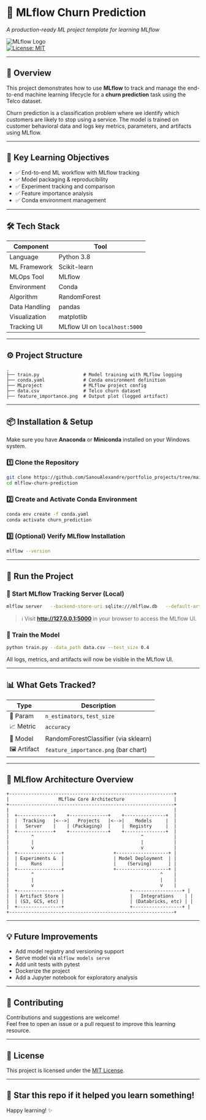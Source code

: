 # 🚀 MLflow Churn Prediction

_A production-ready ML project template for learning MLflow_

![MLflow Logo](https://mlflow.org/images/MLflow-logo-final-whiteBG.png)  
[![License: MIT](https://img.shields.io/badge/License-MIT-yellow.svg)](LICENSE)

---

## 📌 Overview

This project demonstrates how to use **MLflow** to track and manage the end-to-end machine learning lifecycle for a **churn prediction** task using the Telco dataset.

Churn prediction is a classification problem where we identify which customers are likely to stop using a service. The model is trained on customer behavioral data and logs key metrics, parameters, and artifacts using MLflow.

---

## 🎯 Key Learning Objectives

- ✅ End-to-end ML workflow with MLflow tracking
- ✅ Model packaging & reproducibility
- ✅ Experiment tracking and comparison
- ✅ Feature importance analysis
- ✅ Conda environment management

---

## 🛠 Tech Stack

| Component     | Tool                          |
| ------------- | ----------------------------- |
| Language      | Python 3.8                    |
| ML Framework  | Scikit-learn                  |
| MLOps Tool    | MLflow                        |
| Environment   | Conda                         |
| Algorithm     | RandomForest                  |
| Data Handling | pandas                        |
| Visualization | matplotlib                    |
| Tracking UI   | MLflow UI on `localhost:5000` |

---

## ⚙️ Project Structure

```text
.
├── train.py                # Model training with MLflow logging
├── conda.yaml              # Conda environment definition
├── MLproject               # MLflow project config
├── data.csv                # Telco churn dataset
├── feature_importance.png  # Output plot (logged artifact)
```

---

## 📦 Installation & Setup

Make sure you have **Anaconda** or **Miniconda** installed on your Windows system.

### 1️⃣ Clone the Repository

```bash
git clone https://github.com/SanouAlexandre/portfolio_projects/tree/main/churn_prediction_mlflow.git
cd mlflow-churn-prediction
```

### 2️⃣ Create and Activate Conda Environment

```bash
conda env create -f conda.yaml
conda activate churn_prediction
```

### 3️⃣ (Optional) Verify MLflow Installation

```bash
mlflow --version
```

---

## 🚀 Run the Project

### 🔌 Start MLflow Tracking Server (Local)

```bash
mlflow server   --backend-store-uri sqlite:///mlflow.db   --default-artifact-root ./mlruns   -h 0.0.0.0 -p 5000
```

> ℹ️ Visit **http://127.0.0.1:5000** in your browser to access the MLflow UI.

### 🧠 Train the Model

```bash
python train.py --data_path data.csv --test_size 0.4
```

All logs, metrics, and artifacts will now be visible in the MLflow UI.

---

## 📊 What Gets Tracked?

| Type        | Description                          |
| ----------- | ------------------------------------ |
| 🔢 Param    | `n_estimators`, `test_size`          |
| 📈 Metric   | `accuracy`                           |
| 🧠 Model    | RandomForestClassifier (via sklearn) |
| 🖼️ Artifact | `feature_importance.png` (bar chart) |

---

## 🧱 MLflow Architecture Overview

```text
+------------------------------------------------------------+
|                  MLflow Core Architecture                  |
+------------------------------------------------------------+
|                                                            |
|  +-------------+    +--------------+    +---------------+  |
|  |  Tracking   |<-->|   Projects   |<-->|    Models     |  |
|  |   Server    |    | (Packaging)  |    |  Registry     |  |
|  +-------------+    +--------------+    +---------------+  |
|        ^                                       ^           |
|        |                                       |           |
|        v                                       v           |
|  +----------------+                  +-------------------+ |
|  | Experiments &  |                  | Model Deployment  | |
|  |     Runs       |                  |    (Serving)      | |
|  +----------------+                  +-------------------+ |
|        ^                                              ^    |
|        |                                              |    |
|        v                                              v    |
|  +----------------+                        +------------------+ |
|  | Artifact Store |                        |   Integrations    | |
|  | (S3, GCS, etc) |                        | (Databricks, etc) | |
|  +----------------+                        +------------------+ |
+------------------------------------------------------------+
```

---

## 💡 Future Improvements

- Add model registry and versioning support
- Serve model via `mlflow models serve`
- Add unit tests with pytest
- Dockerize the project
- Add a Jupyter notebook for exploratory analysis

---

## 🤝 Contributing

Contributions and suggestions are welcome!  
Feel free to open an issue or a pull request to improve this learning resource.

---

## 📜 License

This project is licensed under the [MIT License](LICENSE).

---

## 🌟 Star this repo if it helped you learn something!

Happy learning! ✨
